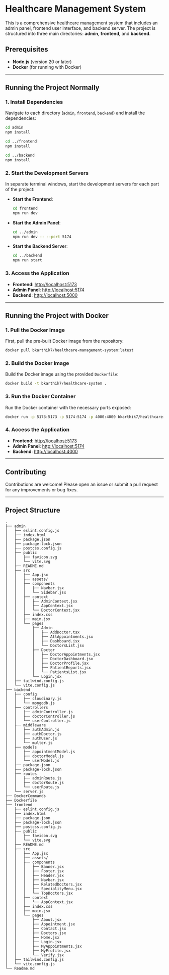 # Healthcare Management System

This is a comprehensive healthcare management system that includes an admin panel, frontend user interface, and backend server. The project is structured into three main directories: **admin**, **frontend**, and **backend**.

## Prerequisites

- **Node.js** (version 20 or later)
- **Docker** (for running with Docker)

---

## Running the Project Normally

### 1. Install Dependencies

Navigate to each directory (`admin`, `frontend`, `backend`) and install the dependencies:

```bash
cd admin
npm install

cd ../frontend
npm install

cd ../backend
npm install
```

### 2. Start the Development Servers

In separate terminal windows, start the development servers for each part of the project:

- **Start the Frontend**:
  ```bash
  cd frontend
  npm run dev
  ```

- **Start the Admin Panel**:
  ```bash
  cd ../admin
  npm run dev -- --port 5174
  ```

- **Start the Backend Server**:
  ```bash
  cd ../backend
  npm run start
  ```

### 3. Access the Application

- **Frontend**: [http://localhost:5173](http://localhost:5173)
- **Admin Panel**: [http://localhost:5174](http://localhost:5174)
- **Backend**: [http://localhost:5000](http://localhost:5000)

---

## Running the Project with Docker

### 1. Pull the Docker Image

First, pull the pre-built Docker image from the repository:

```bash
docker pull bkarthik7/healthcare-management-system:latest
```

### 2. Build the Docker Image

Build the Docker image using the provided `Dockerfile`:

```bash
docker build -t bkarthik7/healthcare-system .
```

### 3. Run the Docker Container

Run the Docker container with the necessary ports exposed:

```bash
docker run -p 5173:5173 -p 5174:5174 -p 4000:4000 bkarthik7/healthcare-system
```

### 4. Access the Application

- **Frontend**: [http://localhost:5173](http://localhost:5173)
- **Admin Panel**: [http://localhost:5174](http://localhost:5174)
- **Backend**: [http://localhost:4000](http://localhost:4000)

---

## Contributing

Contributions are welcome! Please open an issue or submit a pull request for any improvements or bug fixes.

---

## Project Structure

```
.
├── admin
│   ├── eslint.config.js
│   ├── index.html
│   ├── package.json
│   ├── package-lock.json
│   ├── postcss.config.js
│   ├── public
│   │   ├── favicon.svg
│   │   └── vite.svg
│   ├── README.md
│   ├── src
│   │   ├── App.jsx
│   │   ├── assets/
│   │   ├── components
│   │   │   ├── Navbar.jsx
│   │   │   └── Sidebar.jsx
│   │   ├── context
│   │   │   ├── AdminContext.jsx
│   │   │   ├── AppContext.jsx
│   │   │   └── DoctorContext.jsx
│   │   ├── index.css
│   │   ├── main.jsx
│   │   └── pages
│   │       ├── Admin
│   │       │   ├── AddDoctor.tsx
│   │       │   ├── AllAppointments.jsx
│   │       │   ├── Dashboard.jsx
│   │       │   └── DoctorsList.jsx
│   │       ├── Doctor
│   │       │   ├── DoctorAppointments.jsx
│   │       │   ├── DoctorDashboard.jsx
│   │       │   ├── DoctorProfile.jsx
│   │       │   ├── PatientReports.jsx
│   │       │   └── PatientsList.jsx
│   │       └── Login.jsx
│   ├── tailwind.config.js
│   └── vite.config.js
├── backend
│   ├── config
│   │   ├── cloudinary.js
│   │   └── mongodb.js
│   ├── controllers
│   │   ├── adminController.js
│   │   ├── doctorController.js
│   │   └── userController.js
│   ├── middleware
│   │   ├── authAdmin.js
│   │   ├── authDoctor.js
│   │   ├── authUser.js
│   │   └── multer.js
│   ├── models
│   │   ├── appointmentModel.js
│   │   ├── doctorModel.js
│   │   └── userModel.js
│   ├── package.json
│   ├── package-lock.json
│   ├── routes
│   │   ├── adminRoute.js
│   │   ├── doctorRoute.js
│   │   └── userRoute.js
│   └── server.js
├── DockerCommands
├── Dockerfile
├── frontend
│   ├── eslint.config.js
│   ├── index.html
│   ├── package.json
│   ├── package-lock.json
│   ├── postcss.config.js
│   ├── public
│   │   ├── favicon.svg
│   │   └── vite.svg
│   ├── README.md
│   ├── src
│   │   ├── App.jsx
│   │   ├── assets/
│   │   ├── components
│   │   │   ├── Banner.jsx
│   │   │   ├── Footer.jsx
│   │   │   ├── Header.jsx
│   │   │   ├── Navbar.jsx
│   │   │   ├── RelatedDoctors.jsx
│   │   │   ├── SpecialityMenu.jsx
│   │   │   └── TopDoctors.jsx
│   │   ├── context
│   │   │   └── AppContext.jsx
│   │   ├── index.css
│   │   ├── main.jsx
│   │   └── pages
│   │       ├── About.jsx
│   │       ├── Appointment.jsx
│   │       ├── Contact.jsx
│   │       ├── Doctors.jsx
│   │       ├── Home.jsx
│   │       ├── Login.jsx
│   │       ├── MyAppointments.jsx
│   │       ├── MyProfile.jsx
│   │       └── Verify.jsx
│   ├── tailwind.config.js
│   └── vite.config.js
└── Readme.md
```
